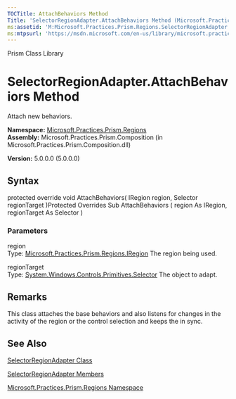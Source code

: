 ```yaml
---
TOCTitle: AttachBehaviors Method
Title: 'SelectorRegionAdapter.AttachBehaviors Method (Microsoft.Practices.Prism.Regions)'
ms:assetid: 'M:Microsoft.Practices.Prism.Regions.SelectorRegionAdapter.AttachBehaviors(Microsoft.Practices.Prism.Regions.IRegion,System.Windows.Controls.Primitives.Selector)'
ms:mtpsurl: 'https://msdn.microsoft.com/en-us/library/microsoft.practices.prism.regions.selectorregionadapter.attachbehaviors(v=pandp.50)'
---
```


Prism Class Library

SelectorRegionAdapter.AttachBehaviors Method
================================================

Attach new behaviors.

**Namespace:** [Microsoft.Practices.Prism.Regions](https://msdn.microsoft.com/en-us/library/microsoft.practices.prism.regions(v=pandp.50))
**Assembly:** Microsoft.Practices.Prism.Composition (in Microsoft.Practices.Prism.Composition.dll)

**Version:** 5.0.0.0 (5.0.0.0)

## Syntax


protected override void AttachBehaviors( IRegion region, Selector regionTarget )Protected Overrides Sub AttachBehaviors ( region As IRegion, regionTarget As Selector )

### Parameters

region  
Type: [Microsoft.Practices.Prism.Regions.IRegion](https://msdn.microsoft.com/en-us/library/microsoft.practices.prism.regions.iregion(v=pandp.50))
The region being used.

regionTarget  
Type: [System.Windows.Controls.Primitives.Selector](http://msdn.microsoft.com/en-us/library/ms595227)
The object to adapt.

Remarks
-------

 This class attaches the base behaviors and also listens for changes in the activity of the region or the control selection and keeps the in sync.

See Also
--------


[SelectorRegionAdapter Class](https://msdn.microsoft.com/en-us/library/microsoft.practices.prism.regions.selectorregionadapter(v=pandp.50))

[SelectorRegionAdapter Members](https://msdn.microsoft.com/en-us/library/microsoft.practices.prism.regions.selectorregionadapter_members(v=pandp.50))

[Microsoft.Practices.Prism.Regions Namespace](https://msdn.microsoft.com/en-us/library/microsoft.practices.prism.regions(v=pandp.50))
